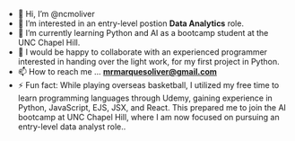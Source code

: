 - 👋 Hi, I’m @ncmoliver
- 👀 I’m interested in an entry-level postion **Data Analytics** role. 
- 🌱 I’m currently learning Python and AI as a bootcamp student at the UNC Chapel Hill.
- 🤝 I would be happy to collaborate with an experienced programmer interested in handing over the light work, for my first project in Python. 
- 📫 How to reach me ... **mrmarquesoliver@gmail.com**
- ⚡ Fun fact: While playing overseas basketball, I utilized my free time to learn programming languages through Udemy, gaining experience in Python, JavaScript, EJS, JSX, and React. This prepared me to join the AI bootcamp at UNC Chapel Hill, where I am now focused on pursuing an entry-level data analyst role.. 

<!---
ncmoliver/ncmoliver is a ✨ special ✨ repository because its `README.md` (this file) appears on your GitHub profile.
You can click the Preview link to take a look at your changes.
--->

